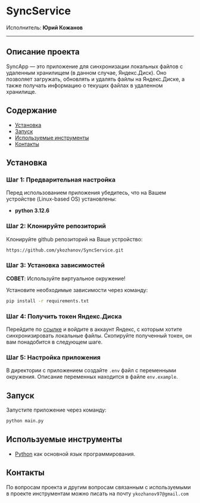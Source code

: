 # SyncService
Исполнитель: **Юрий Кожанов**

-------------------------------------------------------------------------------------

## Описание проекта
SyncApp — это приложение для синхронизации локальных файлов с удаленным хранилищем (в данном случае, Яндекс.Диск). 
Оно позволяет загружать, обновлять и удалять файлы на Яндекс.Диске, а также получать информацию о текущих файлах 
в удаленном хранилище.

## Содержание
- [Установка](#установка)
- [Запуск](#запуск)
- [Используемые инструменты](#используемые-инструменты)
- [Контакты](#контакты)

## Установка
### Шаг 1: Предварительная настройка
Перед использованием приложения убедитесь, что на Вашем устройстве (Linux-based OS) установлены:
- **python 3.12.6**

### Шаг 2: Клонируйте репозиторий
Клонируйте github репозиторий на Ваше устройство:
```bash
https://github.com/ykozhanov/SyncService.git
```

### Шаг 3: Установка зависимостей
**СОВЕТ**: Используйте виртуальное окружение!

Установите необходимые зависимости через команду: 
```bash
pip install -r requirements.txt
```

### Шаг 4: Получить токен Яндекс.Диска
Перейдите по [ссылке](https://oauth.yandex.ru/authorize?response_type=token&client_id=4d757d11250342e5b800aa9c7a41cf63) 
и войдите в аккаунт Яндекс, с которым хотите синхронизировать локальные файлы.
Скопируйте полученный токен, он вам понадобится в следующем шаге.

### Шаг 5: Настройка приложения
В директории с приложением создайте `.env` файл с переменными окружения. 
Описание переменных находится в файле `env.example`.

## Запуск
Запустите приложение через команду: 
```bash
python main.py
```

## Используемые инструменты
- [Python](https://www.python.org/) как основной язык программирования.

## Контакты
По вопросам проекта и другим вопросам связанным с используемыми в проекте инструментам 
можно писать на почту `ykozhanov97@gmail.com`
